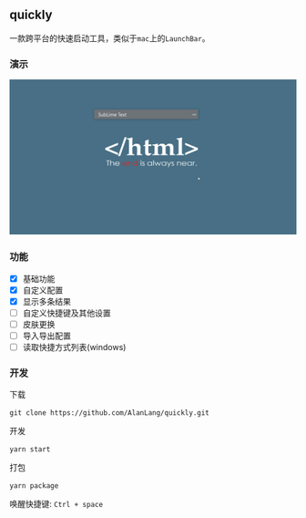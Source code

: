 ## quickly
一款跨平台的快速启动工具，类似于`mac`上的`LaunchBar`。

### 演示
![](images/show.gif)

### 功能
- [x] 基础功能
- [x] 自定义配置
- [x] 显示多条结果
- [ ] 自定义快捷键及其他设置
- [ ] 皮肤更换
- [ ] 导入导出配置
- [ ] 读取快捷方式列表(windows)

### 开发
下载
```
git clone https://github.com/AlanLang/quickly.git
```

开发
```
yarn start
```

打包
```
yarn package
```
唤醒快捷键: `Ctrl + space`